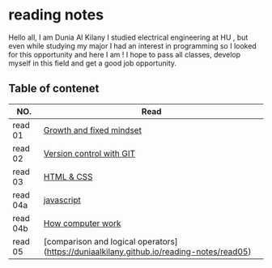 # reading notes 

Hello all,
I am Dunia Al Kilany 
I studied electrical engineering at HU , but even while studying my major I had an interest in programming so I looked for this opportunity and here I am !
I hope to pass all classes, develop myself in this field and get a good job opportunity.

## Table of contenet
|NO.|Read|
|---|------|
read 01|[Growth and fixed mindset](https://duniaalkilany.github.io/reading-notes/read01)
read 02 |[Version control with GIT](https://duniaalkilany.github.io/reading-notes/read02)
read 03 |[HTML & CSS](https://duniaalkilany.github.io/reading-notes/read03)
read 04a|[javascript](https://duniaalkilany.github.io/reading-notes/read04a) 
read 04b|[How computer work](https://duniaalkilany.github.io/reading-notes/read04b)
read 05| [comparison and logical operators] (https://duniaalkilany.github.io/reading-notes/read05)
